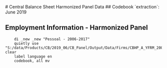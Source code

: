 <meta charset="utf-8"/>
# Central Balance Sheet Harmonized Panel Data
## Codebook
`extraction`: June 2019

## **Employment Information - Harmonized Panel**
```
    di _new _new "Pessoal - 2006-2017"
    quietly use "S:/data/Products/CB/2019_06/CB_Panel/Output/Data/Firms/CBHP_A_YFRM_20062017_JUN19_PESSOAL_V01.dta", clear
    label language en
    codebook, all mv
```







